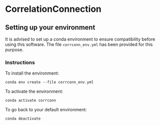 # CorrelationConnection

## Setting up your environment

It is advised to set up a conda environment to ensure compatibility before using this software. The file ```corrconn_env.yml``` has been provided for this purpose. 

### Instructions

To install the environment:

```conda env create --file corrconn_env.yml```

To activate the environment: 

```conda activate corrconn```

To go back to your default environment:

```conda deactivate```
